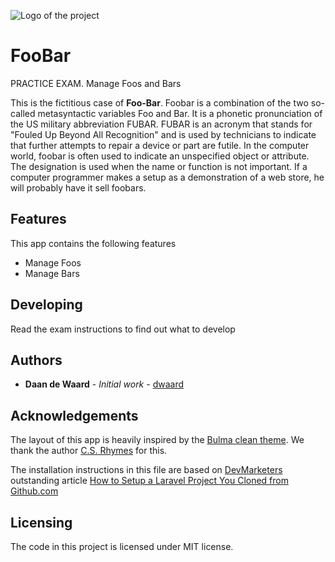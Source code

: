 ![Logo of the project](https://avatars3.githubusercontent.com/u/40756580?s=200&v=4)

# FooBar

PRACTICE EXAM. Manage Foos and Bars

This is the fictitious case of **Foo-Bar**. Foobar is a combination of the two so-called 
metasyntactic variables Foo and Bar. It is a phonetic pronunciation of the US military abbreviation 
FUBAR. FUBAR is an acronym that stands for "Fouled Up Beyond All Recognition" and is used by 
technicians to indicate that further attempts to repair a device or part are futile. In the computer 
world, foobar is often used to indicate an unspecified object or attribute. The designation is used 
when the name or function is not important. If a computer programmer makes a setup as a demonstration 
of a web store, he will probably have it sell foobars.

## Features

This app contains the following features
* Manage Foos
* Manage Bars

## Developing

Read the exam instructions to find out what to develop

## Authors

* **Daan de Waard** - *Initial work* - [dwaard](https://github.com/dwaard)

## Acknowledgements

The layout of this app is heavily inspired by the [Bulma clean theme](http://www.csrhymes.com/bulma-clean-theme/). We
thank the author [C.S. Rhymes](https://www.csrhymes.com/) for this.

The installation instructions in this file are based on [DevMarketers](https://devmarketer.io/learn/author/devmarketer/)
outstanding article [How to Setup a Laravel Project You Cloned from Github.com](https://devmarketer.io/learn/setup-laravel-project-cloned-github-com/)

## Licensing

The code in this project is licensed under MIT license.
